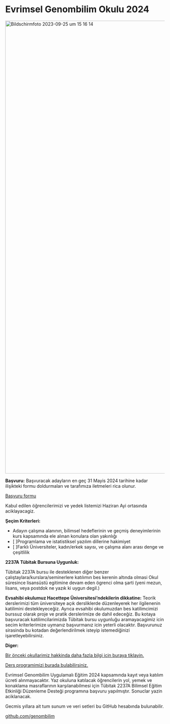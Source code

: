 # Evrimsel Genombilim Okulu 2024


<img width="1429" alt="Bildschirmfoto 2023-09-25 um 15 16 14" src="https://tugcebilgin.files.wordpress.com/2024/02/egenombilim2024-1.jpg">

**Başvuru:**
Başvuracak adayların en geç  31 Mayis 2024 tarihine kadar ilişikteki formu doldurmaları ve tarafımıza iletmeleri rica olunur.

<a href="https://docs.google.com/forms/d/e/1FAIpQLSfz7GaVkyBgLaLAmng7dhLhh5ZU6wrGpglZFDvlOE1whIKjOA/viewform?usp=sf_link"> Başvuru formu </a>

Kabul edilen öğrencilerimizi ve yedek listemizi Haziran Ayi ortasında aciklayacagiz.
  
**Şeçim Kriterleri:​**
- Adayın çalışma alanının, bilimsel hedeflerinin ve geçmiş deneyimlerinin kurs kapsamında ele alınan konulara olan yakınlığı
- [ ]Programlama ve istatistiksel yazılım dillerine hakimiyet
- [ ]Farklı Üniversiteler, kadın/erkek sayısı, ve çalışma alanı arası denge ve çeşitlilik

**2237A Tübitak Bursuna Uygunluk:​**

Tübitak 2237A bursu ile desteklenen diğer benzer çalıştaylara/kurslara/seminerlere katılımın bes kerenin altında olmasi
Okul süresince lisansüstü egitimine devam eden ögrenci olma şarti (yeni mezun, lisans, veya postdok ne yazık ki uygun degil.)

**Evsahibi okulumuz Hacettepe Üniversitesi’ndekilerin dikkatine:​**
Teorik derslerimizi tüm üniversiteye açık dersliklerde düzenleyerek her ilgilenenin katilimini destekleyeceğiz.
Ayrıca evsahibi okulumuzdan bes katilimcimizi burssuz olarak proje ve pratik derslerimize de dahil edeceğiz. Bu kotaya başvuracak katilimcilarimizda Tübitak bursu uygunluğu aramayacagimiz icin secim kriterlerimize uymanız başvurmanız icin yeterli olacaktır. Başvurunuz sirasinda bu kotadan değerlendirilmek isteyip istemediğinizi işaretleyebilirsiniz.

**Diger:​**

<a href="https://egenombilim.wixsite.com/home/gecmis-okullarimiz"> Bir önceki okullarimiz hakkinda daha fazla bilgi icin buraya tiklayin. </a>

<a href="https://docs.google.com/spreadsheets/d/1K26sUrWdc2ybOAbIRHyc0t4ksxafgllzc2mUYuQb9r4/edit?pli=1#gid=2022709799"> Ders programimizi burada bulabilirsiniz. </a>

Evrimsel Genombilim Uygulamalı Eğitim 2024 kapsamında kayıt veya katılım ücreti alınmayacaktır.
Yaz okuluna katılacak öğrencilerin yol, yemek ve konaklama masraflarının karşılanabilmesi için Tübitak 2237A Bilimsel Eğitim Etkinliği Düzenleme Desteği programına başvuru yapılmıştır. Sonuclar yazin aciklanacak.

Gecmis yıllara ait tum sunum ve veri setleri bu GitHub hesabında bulunabilir. 

<a href="https://github.com/genombilim"> github.com/genombilim </a>
